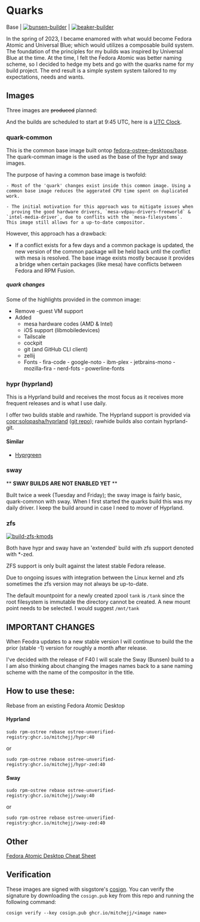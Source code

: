 # Quarks

Base |
[![bunsen-builder](https://github.com/mitchejj/ostree-quarks/actions/workflows/sway-build.yml/badge.svg)](https://github.com/mitchejj/ostree-quarks/actions/workflows/sway-build.yml)
|
[![beaker-builder](https://github.com/mitchejj/ostree-quarks/actions/workflows/ng-build.yml/badge.svg)](https://github.com/mitchejj/ostree-quarks/actions/workflows/ng-build.yml)

In the spring of 2023, I became enamored with what would become Fedora Atomic
and Universal Blue; which would utilizes a composable build system. The
foundation of the principles for my builds was inspired by Universal Blue at the
time. At the time, I felt the Fedora Atomic was better naming scheme, so I
decided to hedge my bets and go with the quarks name for my build project. The
end result is a simple system system tailored to my expectations, needs and
wants.

## Images

Three images are ~~produced~~ planned:

And the builds are scheduled to start at 9:45 UTC, here is a
[UTC Clock](https://time.is/UTC).

### quark-common

This is the common base image built ontop
[fedora-ostree-desktops/base](https://quay.io/repository/fedora-ostree-desktops/base?tab=tags&tag=latest).
The quark-comman image is the used as the base of the hypr and sway images.

The purpose of having a common base image is twofold:

    - Most of the 'quark' changes exist inside this common image. Using a common base image reduces the aggerated CPU time spent on duplicated work.

    - The initial motivation for this approach was to mitigate issues when
      proving the good hardware drivers, `mesa-vdpau-drivers-freeworld` & `intel-media-driver`, due to conflits with the `mesa-filesystems`. This image still allows for a up-to-date compositor.

However, this approach has a drawback:

- If a conflict exists for a few days and a common package is updated, the new
  version of the common package will be held back until the conflict with mesa
  is resolved. The base image exists mostly because it provides a bridge when
  certain packages (like mesa) have conflicts between Fedora and RPM Fusion.

##### quark changes

Some of the highlights provided in the common image:

- Remove -guest VM support
- Added
  - mesa hardware codes (AMD & Intel)
  - iOS support (libmobiledevices)
  - Tailscale
  - cockpit
  - git (and GitHub CLI client)
  - zellij
  - Fonts - fira-code - google-noto - ibm-plex - jetbrains-mono - mozilla-fira -
    nerd-fots - powerline-fonts

### hypr (hyprland)

This is a Hyprland build and receives the most focus as it receives more
frequent releases and is what I use daily.

I offer two builds stable and rawhide. The Hyprland support is provided via
[copr:solopasha/hyprland](https://copr.fedorainfracloud.org/coprs/solopasha/hyprland/)
([git repo](https://github.com/solopasha/hyprlandRPM)); rawhide builds also
contain hyprland-git.

#### Similar

- [Hyprgreen](https://github.com/hyprgreen/main)

### sway

** **SWAY BUILDS ARE NOT ENABLED YET** **

Built twice a week (Tuesday and
Friday); the sway image is fairly basic, quark-common with sway. When I first
started the quarks build this was my daily driver. I keep the build around
in case I need to mover of Hyprland.

### zfs

[![build-zfs-kmods](https://github.com/mitchejj/ostree-zfs-kmod/actions/workflows/build.yml/badge.svg)](https://github.com/mitchejj/ostree-zfs-kmod/actions/workflows/build.yml)

Both have hypr and sway have an 'extended' build with zfs support denoted with
\*-zed.

ZFS support is only built against the latest stable Fedora release.

Due to ongoing issues with integration between the Linux kernel and zfs
sometimes the zfs version may not always be up-to-date.

The default mountpoint for a newly created zpool `tank` is `/tank` since the
root filesystem is immutable the directory cannot be created. A new mount point
needs to be selected. I would suggest `/mnt/tank`

## IMPORTANT CHANGES

When Feodra updates to a new stable version I will continue to build the the
prior (stable -1) version for roughly a month after release.

I've decided with the release of F40 I will scale the Sway (Bunsen) build to a I
am also thinking about changing the images names back to a sane naming scheme
with the name of the compositor in the title.

## How to use these:

Rebase from an existing Fedora Atomic Desktop

#### Hyprland

    sudo rpm-ostree rebase ostree-unverified-registry:ghcr.io/mitchejj/hypr:40

or

    sudo rpm-ostree rebase ostree-unverified-registry:ghcr.io/mitchejj/hypr-zed:40

#### Sway

    sudo rpm-ostree rebase ostree-unverified-registry:ghcr.io/mitchejj/sway:40

or

    sudo rpm-ostree rebase ostree-unverified-registry:ghcr.io/mitchejj/sway-zed:40

## Other

[Fedora Atomic Desktop Cheat Sheet](https://docs.fedoraproject.org/en-US/fedora-silverblue/_attachments/silverblue-cheatsheet.pdf)

## Verification

These images are signed with sisgstore's
[cosign](https://docs.sigstore.dev/cosign/overview/). You can verify the
signature by downloading the `cosign.pub` key from this repo and running the
following command:

    cosign verify --key cosign.pub ghcr.io/mitchejj/<image name>
